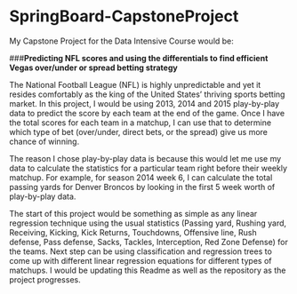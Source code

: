 # SpringBoard-CapstoneProject

My Capstone Project for the Data Intensive Course would be:

###**Predicting NFL scores and using the differentials to find efficient Vegas over/under or spread betting strategy**  

The National Football League (NFL) is highly unpredictable and yet it resides comfortably as the king of the United States’ thriving sports betting market. In this project, I would be using 2013, 2014 and 2015 play-by-play data to predict the score by each team at the end of the game. Once I have the total scores for each team in a matchup, I can use that to determine which type of bet (over/under, direct bets, or the spread) give us more chance of winning. 

The reason I chose play-by-play data is because this would let me use my data to calculate the statistics for a particular team right before their weekly matchup. For example, for season 2014 week 6, I can calculate the total passing yards for Denver Broncos by looking in the first 5 week worth of play-by-play data. 

The start of this project would be something as simple as any linear regression technique using the usual statistics (Passing yard, Rushing yard, Receiving, Kicking, Kick Returns, Touchdowns, Offensive line, Rush defense, Pass defense, Sacks, Tackles, Interception, Red Zone Defense) for the teams. Next step can be using classification and regression trees to come up with different linear regression equations for different types of matchups. I would be updating this Readme as well as the repository as the project progresses.
